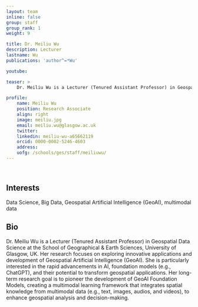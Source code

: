 ```yaml
---
layout: team
inline: false
group: staff
group_rank: 1
weight: 9

title: Dr. Meiliu Wu
description: Lecturer 
lastname: Wu
publications: 'author^=*Wu'

youtube: 

teaser: >
    Dr. Meiliu Wu is a Lecturer (Tenured Assistant Professor) in Geospatial Data Science at the School of Geographical & Earth Sciences, University of Glasgow, UK.

profile:
    name: Meiliu Wu
    position: Research Associate
    align: right
    image: meiliu.jpg
    email: meiliu.wu@glasgow.ac.uk
    twitter: 
    linkedin: meiliu-wu-a65662119
    orcid: 0000-0002-5246-4603
    address:
    uofg: /schools/ges/staff/meiliuwu/
---
```

<br>

## Interests
Data Science, Big Data, Geospatial Artificial Intelligence (GeoAI), multimodal data

## Bio
Dr. Meiliu Wu is a Lecturer (Tenured Assistant Professor) in Geospatial Data Science at the School of Geographical & Earth Sciences, University of Glasgow, UK. Her research focuses on exploring innovative applications and development of Geospatial Artificial Intelligence (GeoAI). She is particularly interested in the rapid advancements in AI, foundation models (e.g., ChatGPT), and their potential to transform geospatial applications. Her long-term research goal is to pioneer the development of GeoAI Foundation Models, creating a multimodal learning framework that integrates spatial knowledge from multimodal data (e.g., text, images, audios, and videos), to enhance geospatial analysis and decision-making.